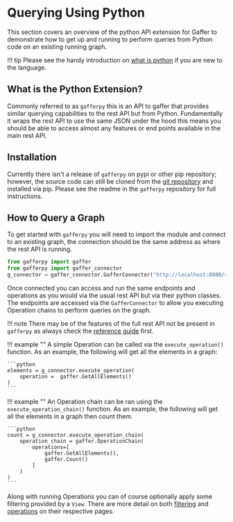 # Querying Using Python

This section covers an overview of the python API extension for Gaffer to
demonstrate how to get up and running to perform queries from Python code on an
existing running graph.

!!! tip
    Please see the handy introduction on [what is python](../../../gaffer-basics/what-is-python.md)
    if you are new to the language.

## What is the Python Extension?

Commonly referred to as `gafferpy` this is an API to gaffer that provides
similar querying capabilities to the rest API but from Python. Fundamentally it
wraps the rest API to use the same JSON under the hood this means you should be
able to access almost any features or end points available in the main rest API.

## Installation

Currently there isn't a release of `gafferpy` on pypi or other pip repository;
however, the source code can still be cloned from the [git repository](https://github.com/gchq/gaffer-tools/tree/develop/python-shell)
and installed via pip. Please see the readme in the `gafferpy` repository for
full instructions.

## How to Query a Graph

To get started with `gafferpy` you will need to import the module and connect to
an existing graph, the connection should be the same address as where the rest
API is running.

```python
from gafferpy import gaffer
from gafferpy import gaffer_connector
g_connector = gaffer_connector.GafferConnector("http://localhost:8080/rest/latest")
```

Once connected you can access and run the same endpoints and operations as you
would via the usual rest API but via their python classes. The endpoints are
accessed via the `GafferConnector` to allow you executing Operation chains to
perform queries on the graph.

!!! note
    There may be of the features of the full rest API not be present in
    `gafferpy` as always check the [reference guide](../../../../reference/intro.md)
    first.

!!! example ""
    A simple Operation can be called via the `execute_operation()` function. As
    an example, the following will get all the elements in a graph:

    ```python
    elements = g_connector.execute_operation(
        operation =  gaffer.GetAllElements()
    )
    ```

!!! example ""
    An Operation chain can be ran using the `execute_operation_chain()` function.
    As an example, the following will get all the elements in a graph then
    count them.

    ```python
    count = g_connector.execute_operation_chain(
        operation_chain = gaffer.OperationChain(
            operations=[
                gaffer.GetAllElements(),
                gaffer.Count()
            ]
        )
    )
    ```

Along with running Operations you can of course optionally apply some filtering
provided by a `View`. There are more detail on both [filtering](../filtering.md)
and [operations](../operations.md) on their respective pages.
